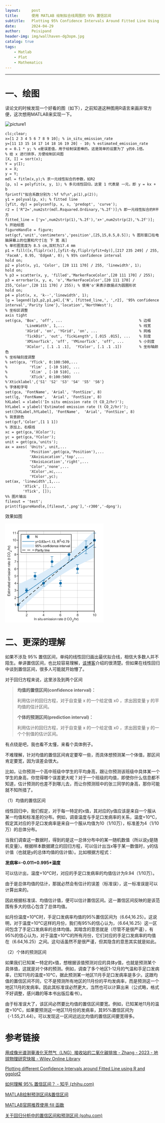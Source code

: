 ```yaml
---
layout:     post
title:      使用 MATLAB 绘制拟合线周围的 95% 置信区间
subtitle:   Plotting 95% Confidence Intervals Around Fitted Line Using MATLAB
date:       2024-04-29
author:     Peisipand
header-img: img/wallhaven-dg3opm.jpg
catalog: true
tags:
    - Matlab
    - Plot
    - Mathematics
---
```



---

# 一、绘图

读论文的时候发现一个好看的图（如下），之前知道这种图用R语言来画非常方便，这次想用MATLAB来实现一下。

![picture1](/img/Matlab_Plotting_95CI/reference.png "图1")


```
clc;clear;
x=[1 2 3 4 5 6 7 8 9 10]; % in_situ_emission_rate
y=[11 13 15 14 17 14 18 16 19 20] - 10; % estimated_emission_rate
e = 0.1 * y; % e是误差值，用于绘制误差棒的。这是简单的设置为了 y的0.1倍。
% 给 x 进行排序，方便绘制区间图
[X, I] = sort(x);
Y = y(I);
x = X;
y = Y;
mdl = fitlm(x,y);% 求一元线性拟合的参数，如R2
[p, s] = polyfit(x, y, 1); % 多元线性回归，这里 1 代表是 一元，即 y = kx + b
fprintf("拟合系数分别为：%f %f\n",p(1),p(2));
y1 = polyval(p, x); % fitted line
[yfit, dy] = polyconf(p, x, s, 'predopt', 'curve');
r2 = ['R^2=',num2str(mdl.Rsquared.Ordinary,'%.2f')];% 即一元线性拟合的R平方
fitted_line = ['y=',num2str(p(1),'%.2f'),'x+',num2str(p(2),'%.2f')];
% 开始绘图
figureHandle = figure;
set(gcf,'unit','centimeters','position',[25,15,8.5,8.5]); % 图形窗口在电脑屏幕上的位置和尺寸[左 下 宽 高] 
% 单栏图宽度为 8.5 cm,双栏为17.4 mm
p1 = fill([x,fliplr(x)],[yfit-dy,fliplr(yfit+dy)],[217 235 249] / 255, 'FaceA', 0.95, 'EdgeA', 0); % 95% confidence interval
hold on;
p2 = plot(x, y1, 'Color', [20 111 170] / 255, 'linewidth', 1);
hold on;
% p3 = scatter(x, y, 'filled','MarkerFaceColor',[20 111 170] / 255);
p3 = errorbar(x, y, e, 'o','MarkerFaceColor',[20 111 170] / 255,'Color',[20 111 170] / 255); % 使用'o'来表示数据点为圆圈形状
hold on;
p4 = plot(x, x, 'k--','linewidth', 1);
lg = legend([p3,p2,p1,p4],{'N', [fitted_line,', ',r2], '95% confidence interval','Parity line'},'location','NorthWest'); 
% 坐标区调整
axis tight
set(gca, 'Box', 'off', ...                                   % 边框
         'LineWidth', 1,...                                  % 线宽
         'XGrid', 'on', 'YGrid', 'on', ...                   % 网格
         'TickDir', 'out', 'TickLength', [.015 .015], ...    % 刻度
         'XMinorTick', 'off', 'YMinorTick', 'off', ...       % 小刻度
         'XColor', [.1 .1 .1],  'YColor', [.1 .1 .1])        % 坐标轴颜色
% 坐标轴刻度调整
% set(gca, 'YTick', 0:100:500,...
%          'Ylim' , [-10 510], ...
%          'Xlim' , [-10 510], ...
%          'XTick', 0:100:500) 
%'Xticklabel',{'S1' 'S2' 'S3' 'S4' 'S5' 'S6'}
% 字体和字号
set(gca, 'FontName', 'Arial', 'FontSize', 8)
set(lg, 'FontName',  'Arial', 'FontSize', 8)
hXLabel = xlabel('In situ emission rate (t CO_2/hr)');
hYLabel = ylabel('Estimated emission rate (t CO_2/hr)');
set([hXLabel,hYLabel], 'FontName',  'Arial', 'FontSize', 8)
% 背景颜色
set(gcf,'Color',[1 1 1])
% 添加上、右框线
xc = get(gca,'XColor');
yc = get(gca,'YColor');
unit = get(gca,'units');
ax = axes( 'Units', unit,...
           'Position',get(gca,'Position'),...
           'XAxisLocation','top',...
           'YAxisLocation','right',...
           'Color','none',...
           'XColor',xc,...
           'YColor',yc);
set(ax, 'linewidth',1,...
        'XTick', [],...
        'YTick', []);
%% 图片输出
fileout = 'test';
print(figureHandle,[fileout,'.png'],'-r300','-dpng');
```

效果如图

![picture1](/img/Matlab_Plotting_95CI/Matlab_figure.png "图2")

# 二、更深的理解

如果不涉及 95% 置信区间，单纯的线性回归画出最优拟合线，相信大多数人并不陌生。单讲置信区间，也比较容易理解，[该博客](https://www.zhihu.com/question/26419030/answer/274472266)介绍的很清楚。但如果在线性回归中谈到置信区间，很多人可能就开始懵了。

对于回归方程来说，这里涉及到两个区间

> **均值的置信区间(confidence interval)：**
>
> 利用估计的回归方程，对于自变量 x 的一个给定值 x0 ，求出因变量 y 的平均值的估计区间。
>
> **个体的预测区间(prediction interval)：**
>
> 利用估计的回归方程，对于自变量 x 的一个给定值 x0 ，求出因变量 y 的一个个别值的估计区间。

有点绕是吧，我也看不太懂，来看个具体例子。

不难理解，针对均值的置信区间肯定要窄一些，而具体想预测某一个体值，那区间肯定要宽，因为误差会很大。

比如，让你预测一个高中班级中学生的平均身高，跟让你预测该班级中具体某一个学生的身高，你觉得哪个误差更大呢？对于一个班级的均值，即使你什么信息都不知道，估计预测的也差不到哪儿去，而让你预测班中的张三同学的身高，那你可能就不知所措了。

（1）均值的置信区间

线性回归中，我们假定，对于每一特定的x值，其对应的y值应该是来自一个服从某一均值和标准差的分布。例如，调查温度与手足口发病率的关系，温度=10℃，假定其对应的手足口发病率是来自一个服从均值为10（1/10万），标准差为4（1/10万）的总体分布。

当我们调查这一数据时，得到的是这一总体分布中的某一随机数值（所以说y是随机变量）。根据样本数据建立的回归方程，可以估计出当x等于某一数值时，y的估计值（也就是y的总体均值的估计值）。比如根据方程式：

**发病率=-0.011+0.995*温度**

可以估计出，温度=10℃时，对应的手足口发病率的均值估计为9.94（1/10万）。

由于是总体均值的估计，那就必然会有估计的误差（标准误），这一标准误是可以计算出来的。

因此根据标准误、均值估计值，便可以估计置信区间。这一置信区间反映的是该范围有多大的信心包含了总体均值。

如月份温度=10℃时，手足口发病率均值的95%置信区间为（6.64,16.25）。这说明，对于温度=10℃这样的月份，我们有95%的信心认为，（6.64,16.25）这一区间包含了手足口发病率的总体均值。其暗含的意思就是（尽管不是很严谨），有95%的信心认为，对于温度=10℃的所有月份，它们对应的手足口发病率的均值在（6.64,16.25）之间。这句话虽然不是很严谨，但其隐含的意思其实就是如此。

（2）个体的预测区间

如果我们已知某一特定的x值，想根据该值预测对应的具体y值，也就是预测某个具体值，这就是对个体的预测。例如，调查了多个地区1-12月的气温和手足口发病率，已知11月的温度=10℃，据此预测某一地区11月手足口发病率是多少。这跟均值的置信区间不同，它不是预测所有地区的11月份的平均发病率，而是预测这一个地区11月的发病率。因此其标准误必然更大，当然也可以计算出来（公式略，格式不好调整，感兴趣的等本书出版后看书）。

由于标准误大了，该区间必然要比均值的置信区间要宽。例如，已知某地11月的温度=10℃，如果要预测这一地区11月份的发病率，其95%置信区间为（-1.55,21.44）。可以发现这一区间远远比均值的置信区间要宽得多。


# 参考链接

[用成像光谱测量液化天然气（LNG）接收站的二氧化碳排放 - Zhang - 2023 - 地球物理研究快报 - Wiley Online Library](https://agupubs.onlinelibrary.wiley.com/doi/10.1029/2023GL105755)

[Plotting different Confidence Intervals around Fitted Line using R and ggplot2](https://www.datawim.com/post/plotting-confidence-intervals-in-r/)

[如何理解 95% 置信区间？ - 知乎 (zhihu.com)](https://www.zhihu.com/question/26419030/answer/274472266)

[MATLAB绘制预测区间&置信区间](https://blog.csdn.net/ONERYJHHH/article/details/114419160)

[MATLAB官网推荐使用 fill 函数](https://ww2.mathworks.cn/help/matlab/creating_plots/line-plot-with-confidence-bounds.html)

[关于回归分析中的置信区间和预测区间 (sohu.com)](https://www.sohu.com/a/200734936_655370)

